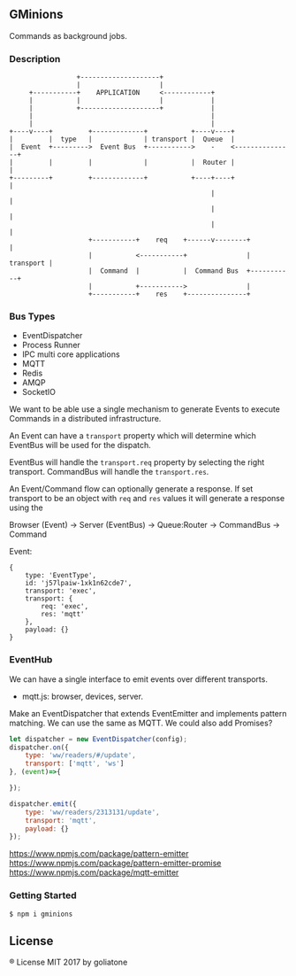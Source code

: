 ## GMinions

Commands as background jobs.

### Description

```
                 +--------------------+
                 |                    |
     +-----------+    APPLICATION     <------------+
     |           |                    |            |
     |           +--------------------+            |
     |                                             |
     |                                             |
+----v----+         +-------------+           +----v----+
|         |  type   |             | transport |  Queue  |
|  Event  +--------->  Event Bus  +----------->    -    <---------------+
|         |         |             |           |  Router |               |
+---------+         +-------------+           +----+----+               |
                                                   |                    |
                                                   |                    |
                                                   |                    |
                    +-----------+    req    +------v--------+           |
                    |           <-----------+               | transport |
                    |  Command  |           |  Command Bus  +-----------+        
                    |           +----------->               |
                    +-----------+    res    +---------------+
```

### Bus Types

* EventDispatcher
* Process Runner
* IPC multi core applications
* MQTT
* Redis
* AMQP
* SocketIO


We want to be able use a single mechanism to generate Events to execute Commands in a distributed infrastructure.

An Event can have a `transport` property which will determine which EventBus will be used for the dispatch.

EventBus will handle the `transport.req` property by selecting the right transport.
CommandBus will handle the `transport.res`.

An Event/Command flow can optionally generate a response. If set transport to be an object with `req` and `res` values it will generate a response using the

Browser (Event) -> Server (EventBus) -> Queue:Router -> CommandBus -> Command

Event:
```
{
    type: 'EventType',
    id: 'j57lpaiw-1xk1n62cde7',
    transport: 'exec',
    transport: {
        req: 'exec',
        res: 'mqtt'
    },
    payload: {}
}
```


### EventHub

We can have a single interface to emit events over different transports.
- mqtt.js: browser, devices, server.

Make an EventDispatcher that extends EventEmitter and implements pattern matching. We can use the same as MQTT. We could also add Promises?

```js
let dispatcher = new EventDispatcher(config);
dispatcher.on({
    type: 'ww/readers/#/update',
    transport: ['mqtt', 'ws']
}, (event)=>{

});

dispatcher.emit({
    type: 'ww/readers/2313131/update',
    transport: 'mqtt',
    payload: {}
});
```

https://www.npmjs.com/package/pattern-emitter
https://www.npmjs.com/package/pattern-emitter-promise
https://www.npmjs.com/package/mqtt-emitter

### Getting Started

```
$ npm i gminions
```

## License

® License MIT 2017 by goliatone
